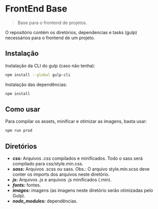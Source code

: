# FrontEnd Base
> Base para o frontend de projetos.

O repositório contém os diretórios, dependencias e tasks (gulp) necessários para o frontend de um projeto.

## Instalação

Instalação da CLI do gulp (caso não tenha):
```sh
npm install --global gulp-cli
```

Instalação das dependências:
```sh
npm install
```


## Como usar

Para compilar os assets, minificar e otimizar as imagens, basta usar:
```sh
npm run prod
```

## Diretórios

- **_css:_** Arquivos .css compilados e minificados. Todo o sass será compilado para css/style.min.css.
- **_sass:_** Arquivos .scss ou sass. Obs.: O arquivo style.min.scss deve conter os imports dos arquivos neste diretório.
- **_js:_** Arquivos .js e arquivos .js minificados (.min).
- **_fonts:_** fontes.
- **_images:_** imagens (as imagens neste diretório serão otimizadas pelo Gulp).
- **_node_modules:_** dependências.

